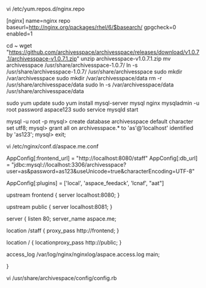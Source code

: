 vi /etc/yum.repos.d/nginx.repo

[nginx]
name=nginx repo
baseurl=http://nginx.org/packages/rhel/6/$basearch/
gpgcheck=0
enabled=1

cd ~
wget "https://github.com/archivesspace/archivesspace/releases/download/v1.0.7.1/archivesspace-v1.0.7.1.zip"
unzip archivesspace-v1.0.7.1.zip 
mv archivesspace /usr/share/archivesspace-1.0.7/
ln -s /usr/share/archivesspace-1.0.7/ /usr/share/archivesspace
sudo mkdir /var/archivesspace
sudo mkdir /var/archivesspace/data
rm -r /usr/share/archivesspace/data
sudo ln -s /var/archivesspace/data /usr/share/archivesspace/data


sudo yum update
sudo yum install mysql-server mysql nginx
mysqladmin -u root password aspace123
sudo service mysqld start

mysql -u root -p
mysql>  create database archivesspace default character set utf8;
mysql> grant all on archivesspace.* to 'as'@'localhost' identified by 'as123';
mysql> exit;



vi /etc/nginx/conf.d/aspace.me.conf 

AppConfig[:frontend_url] = "http://localhost:8080/staff"
AppConfig[:db_url] =
"jdbc:mysql://localhost:3306/archivesspace?user=as&password=as123&useUnicode=true&characterEncoding=UTF-8"

AppConfig[:plugins] = ['local', 'aspace_feedack', 'lcnaf', "aat"]




upstream frontend {
     server localhost:8080;
}

upstream public {
     server localhost:8081;
}


server {
  listen       80;
  server_name  aspace.me;
          
  location /staff {
    proxy_pass http://frontend;
  }
                           
  location / {
    locationproxy_pass http://public;
   } 
                                   
  access_log  /var/log/nginx/nginxlog/aspace.access.log  main;
                                       
}

vi /usr/share/archivespace/config/config.rb



